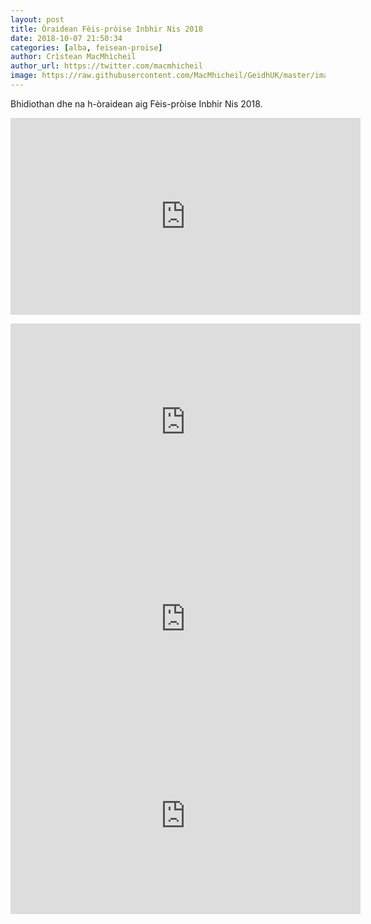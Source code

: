 ```yaml
---
layout: post
title: Òraidean Fèis-pròise Inbhir Nis 2018
date: 2018-10-07 21:50:34
categories: [alba, feisean-proise]
author: Crìstean MacMhìcheil
author_url: https://twitter.com/macmhicheil
image: https://raw.githubusercontent.com/MacMhicheil/GeidhUK/master/images/oraidean-feis-proise-inbhir-nis-2018.png
---
```


Bhidiothan dhe na h-òraidean aig Fèis-pròise Inbhir Nis 2018.

<!--more-->

<span><iframe src="https://www.youtube.com/embed/0X3DkUCoVu8" width="560" height="315" frameborder="0" allowfullscreen="allowfullscreen"></iframe></span>

<iframe src="https://www.youtube.com/embed/Hd4IvN4OW4Q" width="560" height="315" frameborder="0" allowfullscreen="allowfullscreen"></iframe>

<iframe src="https://www.youtube.com/embed/x19jGnU5P8M" width="560" height="315" frameborder="0" allowfullscreen="allowfullscreen"></iframe>

<iframe src="https://www.youtube.com/embed/vg1H0z4npBc" width="560" height="315" frameborder="0" allowfullscreen="allowfullscreen"></iframe>
